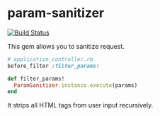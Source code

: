 param-sanitizer
===============
[![Build Status](https://travis-ci.org/knoxknox/param-sanitizer.svg?branch=master)](https://travis-ci.org/knoxknox/param-sanitizer)

This gem allows you to sanitize request.
```ruby
# application_controller.rb
before_filter :filter_params!

def filter_params!
  ParamSanitizer.instance.execute(params)
end
```
It strips all HTML tags from user input recursively.
